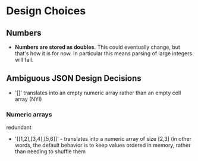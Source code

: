 # Design Choices

## Numbers

* **Numbers are stored as doubles.** This could eventually change, but that's how it is for now. In particular this means parsing of large integers will fail.


## Ambiguous JSON Design Decisions

* '[]' translates into an empty numeric array rather than an empty cell array (NYI)


### Numeric arrays
 redundant



* '[[1,2],[3,4],[5,6]]' - translates into a numeric array of size [2,3] (in other words, the default behavior is to keep values ordered in memory, rather than needing to shuffle them